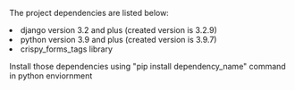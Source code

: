 The project dependencies are listed below:
<li>django version 3.2 and plus (created version is 3.2.9)</li>
<li>python version 3.9 and plus (created version is 3.9.7)</li>
<li>crispy_forms_tags library</li>

Install those dependencies using "pip install dependency_name" command in python enviornment
